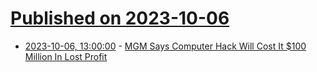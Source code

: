 # [Published on 2023-10-06](index.md)

* [2023-10-06, 13:00:00](https://it.slashdot.org/story/23/10/06/006253/mgm-says-computer-hack-will-cost-it-100-million-in-lost-profit?utm_source=rss1.0mainlinkanon&utm_medium=feed) - [MGM Says Computer Hack Will Cost It $100 Million In Lost Profit](https://it.slashdot.org/story/23/10/06/006253/mgm-says-computer-hack-will-cost-it-100-million-in-lost-profit?utm_source=rss1.0mainlinkanon&utm_medium=feed)
